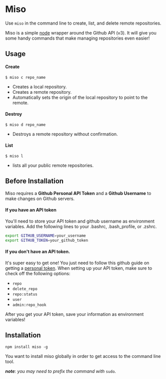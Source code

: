 # Miso

Use `miso` in the command line to create, list, and delete remote repositories.

Miso is a simple [node](http://nodejs.org) wrapper around the Github API (v3). It will give you some handy commands that make managing repositories even easier!

## Usage

#### Create

    $ miso c repo_name

  - Creates a local repository.
  - Creates a remote repository.
  - Automatically sets the origin of the local repository to point to the remote.

#### Destroy

    $ miso d repo_name

  - Destroys a remote repository without confirmation.

#### List

    $ miso l

  - lists all your public remote repositories.

## Before Installation

Miso requires a **Github Personal API Token** and a **Github Username** to make changes on Github servers.

#### If you have an API token

You'll need to store your API token and github username as environment variables.
Add the following lines to your .bashrc, .bash_profile, or .zshrc.

```bash
export GITHUB_USERNAME=your_username
export GITHUB_TOKEN=your_github_token
```

#### If you don't have an API token.

It's super easy to get one! You just need to follow this github guide on getting a [personal token](https://github.com/blog/1509-personal-api-tokens).
When setting up your API token, make sure to check off the following options:

  - `repo`
  - `delete_repo`
  - `repo:status`
  - `user`
  - `admin:repo_hook`

After you get your API token, save your information as environment variables!

## Installation

    npm install miso -g

You want to install miso globally in order to get access to the command line tool.

***note***: *you may need to prefix the command with* `sudo`.
